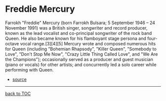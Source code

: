# Freddie Mercury
Farrokh "Freddie" Mercury (born Farrokh Bulsara; 5 September 1946 – 24 November 1991) was a British singer, 
songwriter and record producer, known as the lead vocalist and co-principal songwriter of the rock band Queen. 
He also became known for his flamboyant stage persona and four-octave vocal range.[3][4][5] Mercury wrote and 
composed numerous hits for Queen (including "Bohemian Rhapsody", "Killer Queen", "Somebody to Love", 
"Don't Stop Me Now", "Crazy Little Thing Called Love", and "We Are the Champions"); occasionally served as a 
producer and guest musician (piano or vocals) for other artists; and concurrently led a solo career while 
performing with Queen.

* [source](https://en.wikipedia.org/wiki/Freddie_Mercury)

***

[back to TOC](../docs/DOCS-TOC.md)

